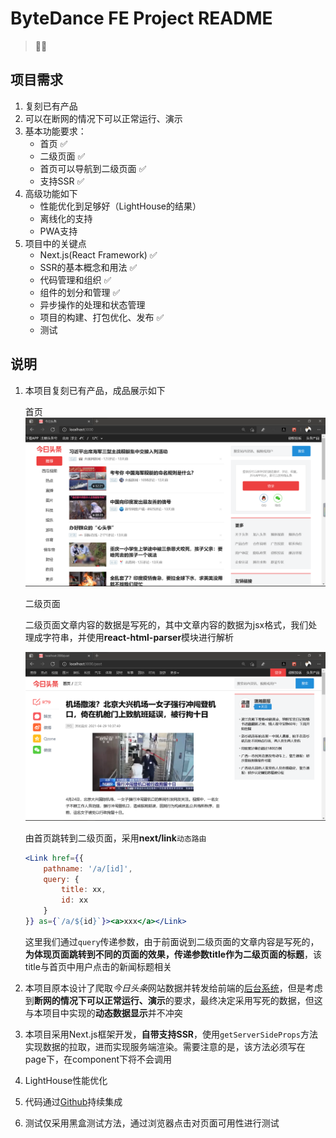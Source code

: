 # ByteDance FE Project README

> 👨‍💻

## 项目需求

1. 复刻已有产品
2. 可以在断网的情况下可以正常运行、演示
3. 基本功能要求：
    - 首页 ✅
    - 二级页面 ✅
    - 首页可以导航到二级页面 ✅
    - 支持SSR ✅
4. 高级功能如下
    - 性能优化到足够好（LightHouse的结果）
    - 离线化的支持
    - PWA支持
5. 项目中的关键点
    - Next.js(React Framework) ✅
    - SSR的基本概念和用法 ✅
    - 代码管理和组织 ✅
    - 组件的划分和管理 ✅
    - 异步操作的处理和状态管理
    - 项目的构建、打包优化、发布 ✅
    - 测试

## 说明

1. 本项目复刻已有产品，成品展示如下

    首页
    ![首页](README.assets/image-index.png)

    二级页面

    二级页面文章内容的数据是写死的，其中文章内容的数据为jsx格式，我们处理成字符串，并使用**react-html-parser**模块进行解析

    ![二级页面](README.assets/image-page2.png)

    由首页跳转到二级页面，采用**next/link**`动态路由`

    ```jsx
    <Link href={{
        pathname: '/a/[id]',
        query: {
            title: xx,
            id: xx
        }
    }} as={`/a/${id}`}><a>xxx</a></Link>
    ```

    这里我们通过`query`传递参数，由于前面说到二级页面的文章内容是写死的，**为体现页面跳转到不同的页面的效果，传递参数title作为二级页面的标题**，该title与首页中用户点击的新闻标题相关

2. 本项目原本设计了爬取*今日头条*网站数据并转发给前端的[后台系统](../lesson-3-homework/Spider/server.js)，但是考虑到**断网的情况下可以正常运行、演示**的要求，最终决定采用写死的数据，但这与本项目中实现的**动态数据显示**并不冲突

3. 本项目采用Next.js框架开发，**自带支持SSR**，使用`getServerSideProps`方法实现数据的拉取，进而实现服务端渲染。需要注意的是，该方法必须写在page下，在component下将不会调用

4. LightHouse性能优化

5. 代码通过[Github](https://github.com/Laffery/ByteDance-Frontend)持续集成

6. 测试仅采用黑盒测试方法，通过浏览器点击对页面可用性进行测试
